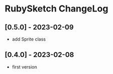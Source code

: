 # RubySketch ChangeLog


## [0.5.0] - 2023-02-09

- add Sprite class


## [0.4.0] - 2023-02-08

- first version
